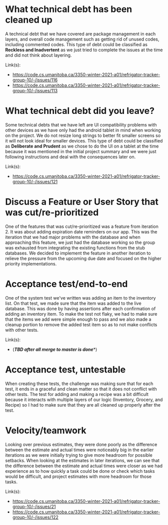 What technical debt has been cleaned up
========================================

A technical debt that we have covered are package management in each layers, and overall code management such as getting rid of unused codes, including commented codes. This type of debt could be classified as **Reckless and Inadvertent** as we just tried to complete the issues at the time and did not think about layering.

Link(s): 
- https://code.cs.umanitoba.ca/3350-winter-2021-a01/refrigator-tracker-group-10/-/issues/116
- https://code.cs.umanitoba.ca/3350-winter-2021-a01/refrigator-tracker-group-10/-/issues/113


What technical debt did you leave?
==================================

Some technical debts that we have left are UI compatibility problems with other devices as we have only had the android tablet in mind when working on the project. We do not resize long strings to better fit smaller screens so it will not look ideal for smaller devices. This type of debt could be classified as **Deliberate and Prudent** as we chose to do the UI on a tablet at the time because it was mentioned in the initial project summary and we were just following instructions and deal with the consequences later on.

Link(s): 
- https://code.cs.umanitoba.ca/3350-winter-2021-a01/refrigator-tracker-group-10/-/issues/121

Discuss a Feature or User Story that was cut/re-prioritized
============================================

One of the features that was cut/re-prioritized was a feature from iteration 2. It was about adding expiration date reminders on our app. This was the iteration that we had major problems with the database and when approaching this feature, we just had the database working so the group was exhausted from integrating the existing functions from the stub databases. We decided to implement the feature in another iteration to relieve the pressure from the upcoming due date and focused on the higher priority implementations. 

Acceptance test/end-to-end
==========================

One of the system test we've written was adding an item to the inventory list. On that test, we made sure that the item was added to the live database. This was done by having assertions after each confirmation of adding an inventory item. To make the test not flaky, we had to make sure that the items we add were simple enough to pass and we also made a cleanup portion to remove the added test item so as to not make conflicts with other tests.

Link(s): 
- (*****TBD after all merge to master is done******)

Acceptance test, untestable
===============

When creating these tests, the challenge was making sure that for each test, it ends in a graceful and clean matter so that it does not conflict with other tests. The test for adding and making a recipe was a bit difficult because it interacts with multiple layers of our logic (Inventory, Grocery, and Recipe) so I had to make sure that they are all cleaned up properly after the test.

Velocity/teamwork
=================

Looking over previous estimates, they were done poorly as the difference between the estimate and actual times were noticeably big in the earlier iterations as we were initially trying to give more headroom for possible setbacks. When looking at the estimates in later iterations, we can see that the difference between the estimate and actual times were closer as we had experience as to how quickly a task could be done or check which tasks would be difficult, and project estimates with more headroom for those tasks.

Link(s): 
- https://code.cs.umanitoba.ca/3350-winter-2021-a01/refrigator-tracker-group-10/-/issues/21
- https://code.cs.umanitoba.ca/3350-winter-2021-a01/refrigator-tracker-group-10/-/issues/122

